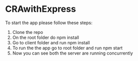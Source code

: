 # CRAwithExpress
To start the app please follow these steps:
  
  1. Clone the repo
  2. On the root folder do npm install
  3. Go to client folder and run npm install
  4. To run the the app go to root folder and run npm start
  5. Now you can see both the server are running concurrently 

